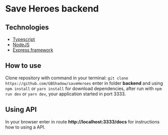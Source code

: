 # Save Heroes backend

## Technologies

* [Typescript](https://www.typescriptlang.org/)
* [NodeJS](https://nodejs.org/en/)
* [Express framework](https://expressjs.com/pt-br/)

## How to use

Clone repository with command in your terminal: `git clone https://github.com/GBShadow/saveHeroes`
enter in folder **backend** and using `npm install` or `yarn install` for download dependencies,
after run with `npm run dev` or `yarn dev`, your application started in port 3333.

## Using API

In your browser enter in route **http://localhost:3333/docs** for instructions
how to using a API.
